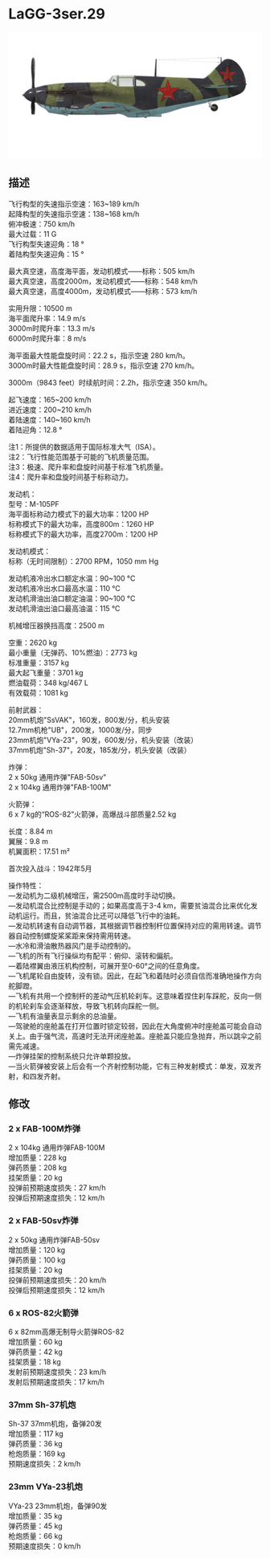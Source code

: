 # LaGG-3ser.29  
  
![lagg3s29](../images/lagg3s29.png)  
  
## 描述  
  
飞行构型的失速指示空速：163~189 km/h  
起降构型的失速指示空速：138~168 km/h  
俯冲极速：750 km/h  
最大过载：11 G  
飞行构型失速迎角：18 °  
着陆构型失速迎角：15 °  
  
最大真空速，高度海平面，发动机模式——标称：505 km/h  
最大真空速，高度2000m，发动机模式——标称：548 km/h  
最大真空速，高度4000m，发动机模式——标称：573 km/h  
  
实用升限：10500 m  
海平面爬升率：14.9 m/s  
3000m时爬升率：13.3 m/s  
6000m时爬升率：8 m/s  
  
海平面最大性能盘旋时间：22.2 s，指示空速 280 km/h。  
3000m时最大性能盘旋时间：28.9 s，指示空速 270 km/h。  
  
3000m（9843 feet）时续航时间：2.2h，指示空速 350 km/h。  
  
起飞速度：165~200 km/h  
进近速度：200~210 km/h  
着陆速度：140~160 km/h  
着陆迎角：12.8 °  
  
注1：所提供的数据适用于国际标准大气（ISA）。  
注2：飞行性能范围基于可能的飞机质量范围。  
注3：极速、爬升率和盘旋时间基于标准飞机质量。  
注4：爬升率和盘旋时间基于标称动力。  
  
发动机：  
型号：M-105PF  
海平面标称动力模式下的最大功率：1200 HP  
标称模式下的最大功率，高度800m：1260 HP  
标称模式下的最大功率，高度2700m：1200 HP  
  
发动机模式：  
标称（无时间限制）：2700 RPM，1050 mm Hg  
  
发动机液冷出水口额定水温：90~100 °C  
发动机液冷出水口最高水温：110 °C  
发动机滑油出油口额定油温：90~100 °C  
发动机滑油出油口最高油温：115 °C  
  
机械增压器换挡高度：2500 m  
  
空重：2620 kg  
最小重量（无弹药、10%燃油）：2773 kg  
标准重量：3157 kg  
最大起飞重量：3701 kg  
燃油载荷：348 kg/467 L  
有效载荷：1081 kg  
  
前射武器：  
20mm机炮"SsVAK"，160发，800发/分，机头安装  
12.7mm机枪"UB"，200发，1000发/分，同步  
23mm机炮"VYa-23"，90发，600发/分，机头安装（改装）  
37mm机炮"Sh-37"，20发，185发/分，机头安装（改装）  
  
炸弹：  
2 x 50kg 通用炸弹"FAB-50sv"  
2 x 104kg 通用炸弹"FAB-100M"  
  
火箭弹：  
6 x 7 kg的“ROS-82”火箭弹，高爆战斗部质量2.52 kg  
  
长度：8.84 m  
翼展：9.8 m  
机翼面积：17.51 m²  
  
首次投入战斗：1942年5月  
  
操作特性：  
—发动机为二级机械增压，需2500m高度时手动切换。  
—发动机混合比控制是手动的；如果高度高于3-4 km，需要贫油混合比来优化发动机运行。而且，贫油混合比还可以降低飞行中的油耗。  
—发动机转速有自动调节器，其根据调节器控制杆位置保持对应的需用转速。调节器自动控制螺旋桨桨距来保持需用转速。  
—水冷和滑油散热器风门是手动控制的。  
—飞机的所有飞行操纵均有配平：俯仰、滚转和偏航。  
—着陆襟翼由液压机构控制，可展开至0-60°之间的任意角度。  
—飞机尾轮自由旋转，没有锁。因此，在起飞和着陆时必须自信而准确地操作方向舵脚蹬。  
—飞机有共用一个控制杆的差动气压机轮刹车。这意味着捏住刹车踩舵，反向一侧的机轮刹车会逐渐释放，导致飞机转向踩舵一侧。  
—飞机有油量表显示剩余的总油量。  
—驾驶舱的座舱盖在打开位置时锁定较弱，因此在大角度俯冲时座舱盖可能会自动关上。由于强气流，高速时无法开闭座舱盖。座舱盖只能应急抛弃，所以跳伞之前需先减速。  
—炸弹挂架的控制系统只允许单颗投放。  
—当火箭弹被安装上后会有一个齐射控制功能，它有三种发射模式：单发，双发齐射，和四发齐射。  
  
## 修改  
  
  
### 2 x FAB-100M炸弹  
  
2 x 104kg 通用炸弹FAB-100M  
增加质量：228 kg  
弹药质量：208 kg  
挂架质量：20 kg  
投弹前预期速度损失：27 km/h  
投弹后预期速度损失：12 km/h  
  
### 2 x FAB-50sv炸弹  
  
2 x 50kg 通用炸弹FAB-50sv  
增加质量：120 kg  
弹药质量：100 kg  
挂架质量：20 kg  
投弹前预期速度损失：20 km/h  
投弹后预期速度损失：12 km/h  ﻿
  
### 6 x ROS-82火箭弹  
  
6 x 82mm高爆无制导火箭弹ROS-82  
增加质量：60 kg  
弹药质量：42 kg  
挂架质量：18 kg  
发射前预期速度损失：23 km/h  
发射后预期速度损失：17 km/h  
  
### 37mm Sh-37机炮  
  
Sh-37 37mm机炮，备弹20发  
增加质量：117 kg  
弹药质量：36 kg  
枪炮质量：169 kg  
预期速度损失：2 km/h  
  
### 23mm VYa-23机炮  
  
VYa-23 23mm机炮，备弹90发  
增加质量：35 kg  
弹药质量：45 kg  
枪炮质量：66 kg  
预期速度损失：0 km/h  